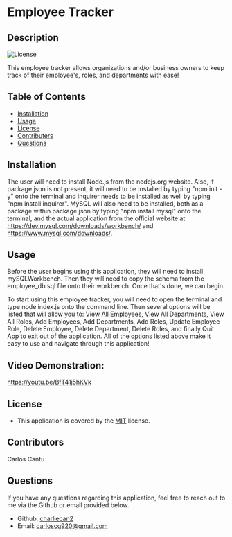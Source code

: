 # Employee Tracker
## Description
![License](https://img.shields.io/badge/license-MIT-blue)
    
This employee tracker allows organizations and/or business owners to keep track of their employee's, roles, and departments with ease!
## Table of Contents
* [Installation](#installation)
* [Usage](#usage)
* [License](#license)
* [Contributers](#contributors)
* [Questions](#questions)
## Installation
The user will need to install Node.js from the nodejs.org website. Also, if package.json is not present, it will need to be installed by typing "npm init -y" onto the terminal and inquirer needs to be installed as well by typing "npm install inquirer". MySQL will also need to be installed, both as a package within package.json by typing "npm install mysql" onto the terminal, and the actual application from the official website at https://dev.mysql.com/downloads/workbench/ and https://www.mysql.com/downloads/.
## Usage
Before the user begins using this application, they will need to install mySQLWorkbench. Then they will need to copy the schema from the employee_db.sql file onto their workbench. Once that's done, we can begin.

To start using this employee tracker, you will need to open the terminal and type node index.js onto the command line. Then several options will be listed that will allow you to: View All Employees, View All Departments, View All Roles, Add Employees, Add Departments, Add Roles, Update Employee Role, Delete Employee, Delete Department, Delete Roles, and finally Quit App to exit out of the application. All of the options listed above make it easy to use and navigate through this application!
## Video Demonstration:
https://youtu.be/BfT41j5hKVk
## License
*   This application is covered by the [MIT](https://opensource.org/licenses/MIT/) license.
## Contributors
Carlos Cantu
## Questions
If you have any questions regarding this application, feel free to reach out to me via the Github or email provided below.
*   Github: [charliecan2](https://github.com/charliecan2)
*   Email: carloscq920@gmail.com